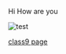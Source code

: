 Hi How are you


![test](https://www.wwf.org.uk/sites/default/files/styles/hero_m/public/2019-08/mountain_gorilla_Rwanda.jpg?h=5b211eae&itok=6TJbr2Ji)

[class9 page](/TEST.html)
